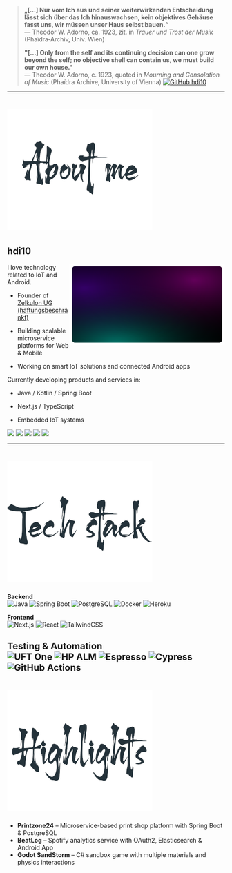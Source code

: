> **„[...] Nur vom Ich aus und seiner weiterwirkenden Entscheidung lässt sich über das Ich hinauswachsen, kein objektives Gehäuse fasst uns, wir müssen unser Haus selbst bauen.“**  
> — Theodor W. Adorno, ca. 1923, zit. in *Trauer und Trost der Musik* (Phaïdra‑Archiv, Univ. Wien)
> 
> **"[...] Only from the self and its continuing decision can one grow beyond the self; no objective shell can contain us, we must build our own house."**  
> — Theodor W. Adorno, c. 1923, quoted in *Mourning and Consolation of Music* (Phaïdra Archive, University of Vienna)
[![GitHub hdi10](https://img.shields.io/github/followers/hdi10?label=Follow&style=social)](https://github.com/hdi10)
---
# ![About me](assets/aboutme.png)

## hdi10
<img src="assets/zelkulon.svg" align="right" width="360">
I love technology related to IoT and Android.

*   Founder of [Zelkulon UG (haftungsbeschränkt)](https://zelkulon.com)

*   Building scalable microservice platforms for Web & Mobile

*   Working on smart IoT solutions and connected Android apps

Currently developing products and services in:

*   Java / Kotlin / Spring Boot

*   Next.js / TypeScript

*    Embedded IoT systems

<p>
  <img src="https://img.shields.io/badge/Java-5%2B_Years-orange?logo=java&logoColor=white">
  <img src="https://img.shields.io/badge/Kotlin-5%2B_Years-violet?logo=kotlin&logoColor=white">
  <img src="https://img.shields.io/badge/TDD-Practitioner-green?logo=testcafe&logoColor=white">
  <img src="https://img.shields.io/badge/Clean%20Code-Passionate-blue?logo=codereview&logoColor=white">
  <img src="https://img.shields.io/badge/IoT-5%2B_Years-darkblue?logo=internet-of-things&logoColor=white">
</p>

---

# ![Tech Stack](assets/techstack.png)
**Backend**\
![Java](https://img.shields.io/badge/Java-white?logo=openjdk&logoColor=orange)
![Spring Boot](https://img.shields.io/badge/Spring%20Boot-white?logo=spring&logoColor=Spring-green)
![PostgreSQL](https://img.shields.io/badge/PostgreSQL-white?logo=postgresql&logoColor=PostgreSQL-blue)
![Docker](https://img.shields.io/badge/docker-white?logo=docker&logoColor=docker-blue)
![Heroku](https://img.shields.io/badge/heroku-white?logo=heroku&logoColor=purple)

**Frontend**\
![Next.js](https://img.shields.io/badge/Next.js-white?logo=nextdotjs&logoColor=black)
![React](https://img.shields.io/badge/React-white?logo=react&logoColor=deepskyblue)
![TailwindCSS](https://img.shields.io/badge/TailwindCSS-white?logo=tailwind-css&logoColor=lightseagreen)

**Testing & Automation**\
![UFT One](https://img.shields.io/badge/UFT%20One-white?logo=hp&logoColor=teal)
![HP ALM](https://img.shields.io/badge/HP%20ALM-white?logo=hp&logoColor=teal)
![Espresso](https://img.shields.io/badge/Espresso-white?logo=android&logoColor=mediumseagreen)
![Cypress](https://img.shields.io/badge/Cypress-white?logo=cypress&logoColor=dimgrey)
![GitHub Actions](https://img.shields.io/badge/GitHub%20Actions-white?logo=githubactions&logoColor=dodgerblue)
---

# ![Highlight Projects](assets/highlights.png)
- **Printzone24** – Microservice-based print shop platform with Spring Boot & PostgreSQL  
- **BeatLog** – Spotify analytics service with OAuth2, Elasticsearch & Android App  
- **Godot SandStorm** – C# sandbox game with multiple materials and physics interactions  

